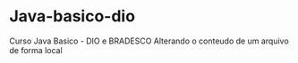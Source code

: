 # Java-basico-dio
Curso Java Basico - DIO e BRADESCO
Alterando o conteudo de um arquivo de forma local
